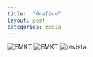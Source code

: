 ```yaml
---
title:  "Gráfico"
layout: post
categories: media
---
```



![EMKT](https://ideoeduardo.github.io/contrast/assets/abladores.jpg)
![EMKT](https://ideoeduardo.github.io/contrast/assets/email-EMKT-01.jpg)
![revista](https://ideoeduardo.github.io/contrast/assets/revis-sambil-mayo-2023.jpg)
